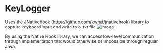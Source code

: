 # KeyLogger
Uses the JNativeHook (https://github.com/kwhat/jnativehook) library to capture keyboard input and write to a .txt file 
![image](https://user-images.githubusercontent.com/70344661/167006577-7098132d-3952-4f55-9add-43cc980cfa3d.png)

By using the Native Hook library, we can access low-level communication through implementation that would otherwise be impossible through regular Java 
